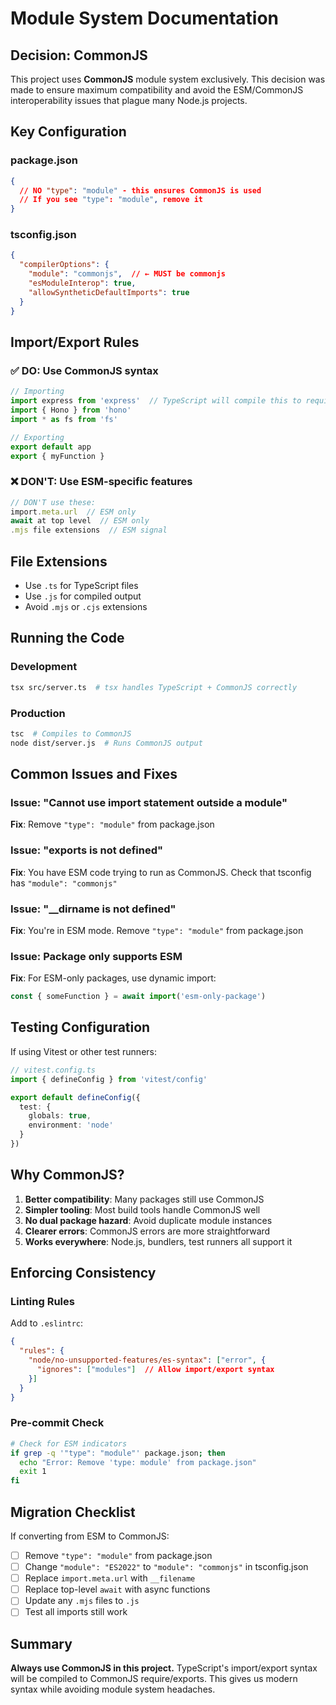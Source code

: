 # Module System Documentation

## Decision: CommonJS

This project uses **CommonJS** module system exclusively. This decision was made to ensure maximum compatibility and avoid the ESM/CommonJS interoperability issues that plague many Node.js projects.

## Key Configuration

### package.json
```json
{
  // NO "type": "module" - this ensures CommonJS is used
  // If you see "type": "module", remove it
}
```

### tsconfig.json
```json
{
  "compilerOptions": {
    "module": "commonjs",  // ← MUST be commonjs
    "esModuleInterop": true,
    "allowSyntheticDefaultImports": true
  }
}
```

## Import/Export Rules

### ✅ DO: Use CommonJS syntax

```typescript
// Importing
import express from 'express'  // TypeScript will compile this to require()
import { Hono } from 'hono'
import * as fs from 'fs'

// Exporting
export default app
export { myFunction }
```

### ❌ DON'T: Use ESM-specific features

```typescript
// DON'T use these:
import.meta.url  // ESM only
await at top level  // ESM only
.mjs file extensions  // ESM signal
```

## File Extensions

- Use `.ts` for TypeScript files
- Use `.js` for compiled output
- Avoid `.mjs` or `.cjs` extensions

## Running the Code

### Development
```bash
tsx src/server.ts  # tsx handles TypeScript + CommonJS correctly
```

### Production
```bash
tsc  # Compiles to CommonJS
node dist/server.js  # Runs CommonJS output
```

## Common Issues and Fixes

### Issue: "Cannot use import statement outside a module"
**Fix**: Remove `"type": "module"` from package.json

### Issue: "exports is not defined"
**Fix**: You have ESM code trying to run as CommonJS. Check that tsconfig has `"module": "commonjs"`

### Issue: "__dirname is not defined"
**Fix**: You're in ESM mode. Remove `"type": "module"` from package.json

### Issue: Package only supports ESM
**Fix**: For ESM-only packages, use dynamic import:
```typescript
const { someFunction } = await import('esm-only-package')
```

## Testing Configuration

If using Vitest or other test runners:
```typescript
// vitest.config.ts
import { defineConfig } from 'vitest/config'

export default defineConfig({
  test: {
    globals: true,
    environment: 'node'
  }
})
```

## Why CommonJS?

1. **Better compatibility**: Many packages still use CommonJS
2. **Simpler tooling**: Most build tools handle CommonJS well
3. **No dual package hazard**: Avoid duplicate module instances
4. **Clearer errors**: CommonJS errors are more straightforward
5. **Works everywhere**: Node.js, bundlers, test runners all support it

## Enforcing Consistency

### Linting Rules

Add to `.eslintrc`:
```json
{
  "rules": {
    "node/no-unsupported-features/es-syntax": ["error", {
      "ignores": ["modules"]  // Allow import/export syntax
    }]
  }
}
```

### Pre-commit Check

```bash
# Check for ESM indicators
if grep -q '"type": "module"' package.json; then
  echo "Error: Remove 'type: module' from package.json"
  exit 1
fi
```

## Migration Checklist

If converting from ESM to CommonJS:

- [ ] Remove `"type": "module"` from package.json
- [ ] Change `"module": "ES2022"` to `"module": "commonjs"` in tsconfig.json
- [ ] Replace `import.meta.url` with `__filename`
- [ ] Replace top-level `await` with async functions
- [ ] Update any `.mjs` files to `.js`
- [ ] Test all imports still work

## Summary

**Always use CommonJS in this project.** TypeScript's import/export syntax will be compiled to CommonJS require/exports. This gives us modern syntax while avoiding module system headaches.